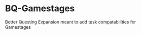 BQ-Gamestages
============

Better Questing Expansion meant to add task compatabilities for Gamestages
